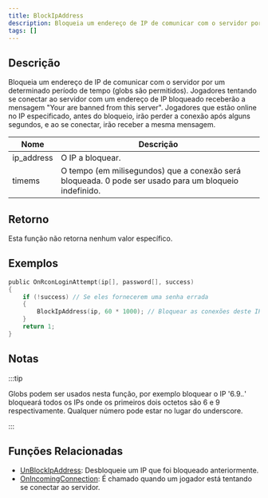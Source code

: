 ```yaml
---
title: BlockIpAddress
description: Bloqueia um endereço de IP de comunicar com o servidor por um determinado período de tempo (globs são permitidos).
tags: []
---
```


## Descrição

Bloqueia um endereço de IP de comunicar com o servidor por um determinado período de tempo (globs são permitidos). Jogadores tentando se conectar ao servidor com um endereço de IP bloqueado receberão a mensagem "Your are banned from this server". Jogadores que estão online no IP especificado, antes do bloqueio, irão perder a conexão após alguns segundos, e ao se conectar, irão receber a mesma mensagem.

| Nome       | Descrição                                                                                             |
| ---------- | ----------------------------------------------------------------------------------------------------- |
| ip_address | O IP a bloquear.                                                                                      |
| timems     | O tempo (em milisegundos) que a conexão será bloqueada. 0 pode ser usado para um bloqueio indefinido. |

## Retorno

Esta função não retorna nenhum valor específico.

## Exemplos

```c
public OnRconLoginAttempt(ip[], password[], success)
{
    if (!success) // Se eles fornecerem uma senha errada
    {
        BlockIpAddress(ip, 60 * 1000); // Bloquear as conexões deste IP por um minuto.
    }
    return 1;
}
```

## Notas

:::tip

Globs podem ser usados nesta função, por exemplo bloquear o IP '6.9._._' bloqueará todos os IPs onde os primeiros dois octetos são 6 e 9 respectivamente. Qualquer número pode estar no lugar do underscore.

:::

## Funções Relacionadas

- [UnBlockIpAddress](UnBlockIpAddress): Desbloqueie um IP que foi bloqueado anteriormente.
- [OnIncomingConnection](../callbacks/OnIncomingConnection): É chamado quando um jogador está tentando se conectar ao servidor.
